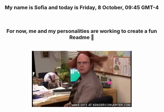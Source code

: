 


<div align="center">
<h3 >My name is Sofia and today is Friday, 8 October, 09:45 GMT-4</h3><br>
<h3 >For now, me and my personalities are working to create a fun Readme 👋
</h3><br>
<img src='img/dwight.gif' alt='working...'/>
</div>
